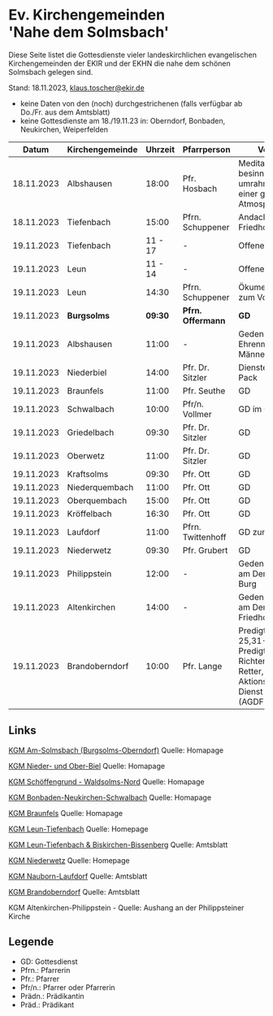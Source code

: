 # Ev. Kirchengemeinden<br>'Nahe dem Solmsbach'
Diese Seite listet die Gottesdienste vieler landeskirchlichen evangelischen Kirchengemeinden
der EKIR und der EKHN die nahe dem schönen Solmsbach gelegen sind.

Stand: 18.11.2023, klaus.toscher@ekir.de
- keine Daten von den (noch) durchgestrichenen (falls verfügbar ab Do./Fr. aus dem Amtsblatt)
- keine Gottesdienste am 18./19.11.23 in: Oberndorf, Bonbaden, Neukirchen, Weiperfelden

Datum        | Kirchengemeinde | Uhrzeit    | Pfarrperson       | Veranstaltung |
------------ | --------------- | ---------- | ----------------- | ------------- |
18.11.2023   | Albshausen      | 18:00      | Pfr. Hosbach      | Meditationsgottesdienst, besinnliche Texte, umrahmt mit Musik, in einer ganz besonderen Atmosphäre |
18.11.2023   | Tiefenbach      | 15:00      | Pfrn. Schuppener  | Andacht auf dem Friedhof |
19.11.2023   | Tiefenbach      | 11 - 17    |  -                | Offene Kirche            |
19.11.2023   | Leun            | 11 - 14    |  -                | Offene Kirche            |
19.11.2023   | Leun            | 14:30      | Pfrn. Schuppener  | Ökumenische Andacht zum Volkstrauertag |
19.11.2023   | **Burgsolms**   | **09:30**  | **Pfrn. Offermann**  | **GD**     |
19.11.2023   | Albshausen      | 11:00      | -                 | Gedenkstunde am Ehrenmal, es singt der Männerchor |
19.11.2023   | Niederbiel      | 14:00      | Pfr. Dr. Sitzler  | Dienstentpflichtung Pfr. Pack |
19.11.2023   | Braunfels       | 11:00      | Pfr. Seuthe       | GD            |
19.11.2023   | Schwalbach      | 10:00      | Pfr/n. Vollmer    | GD im Gemeindehaus |
19.11.2023   | Griedelbach     | 09:30      | Pfr. Dr. Sitzler  | GD            |
19.11.2023   | Oberwetz        | 11:00      | Pfr. Dr. Sitzler  | GD            |
19.11.2023   | Kraftsolms      | 09:30      | Pfr. Ott          | GD            |
19.11.2023   | Niederquembach  | 11:00      | Pfr. Ott          | GD            |
19.11.2023   | Oberquembach    | 15:00      | Pfr. Ott          | GD            |
19.11.2023   | Kröffelbach     | 16:30      | Pfr. Ott          | GD            |
19.11.2023   | Laufdorf        | 11:00      | Pfrn. Twittenhoff | GD zum Volkstrauertag  |
19.11.2023   | Niederwetz      | 09:30      | Pfr. Grubert      | GD            |
19.11.2023   | Philippstein    | 12:00      | -                 | Gedenkveranstaltung am Denkmal unter der Burg |
19.11.2023   | Altenkirchen    | 14:00      | -                 | Gedenkveranstaltung am Denkmal auf dem Friedhof |
19.11.2023   | Brandoberndorf  | 10:00      | Pfr. Lange        | Predigttext: Matthäus 25,31-46, Predigtthema: Der Richter kommt als Retter, Kollekte für die Aktionsgemeinschaft Dienst für den Frieden (AGDF & ASF) |


## Links

[KGM Am-Solmsbach (Burgsolms-Oberndorf)](https://burgsolms.ekir.de) Quelle: Homapage

[KGM Nieder- und Ober-Biel](http://www.kirche-niederbiel.de/termine) Quelle: Homapage

[KGM Schöffengrund - Waldsolms-Nord](https://schoeffengrund-waldsolms.ekir.de) Quelle: Homapage

[KGM Bonbaden-Neukirchen-Schwalbach](https://www.evangelisch-bonbaden-schwalbach-neukirchen.de/gottesdienste/) Quelle: Homapage

[KGM Braunfels](https://www.evangelisch-in-braunfels.de) Quelle: Homapage

[KGM Leun-Tiefenbach](http://evangelische-kirchengemeinde-leun.de/gottesdiensplan/) Quelle: Homepage

[KGM Leun-Tiefenbach & Biskirchen-Bissenberg](https://ol.wittich.de/titel/1108/) Quelle: Amtsblatt

[KGM Niederwetz](https://www.kirchengemeinde-nwrk.de/gemeinde-info/niederwetz/) Quelle: Homepage

[KGM Nauborn-Laufdorf](https://ol.wittich.de/titel/1161/) Quelle: Amtsblatt

[KGM Brandoberndorf](https://ol.wittich.de/titel/1212/) Quelle: Amtsblatt

KGM Altenkirchen-Philippstein - Quelle: Aushang an der Philippsteiner Kirche

## Legende
- GD: Gottesdienst
- Pfrn.: Pfarrerin
- Pfr.: Pfarrer
- Pfr/n.: Pfarrer oder Pfarrerin
- Prädn.: Prädikantin
- Präd.: Prädikant
